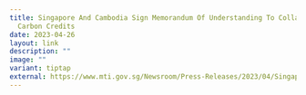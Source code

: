 ```yaml
---
title: Singapore And Cambodia Sign Memorandum Of Understanding To Collaborate On
  Carbon Credits
date: 2023-04-26
layout: link
description: ""
image: ""
variant: tiptap
external: https://www.mti.gov.sg/Newsroom/Press-Releases/2023/04/Singapore-And-Cambodia-Sign-Memorandum-Of-Understanding-To-Collaborate-On-Carbon-Credits
---
```

